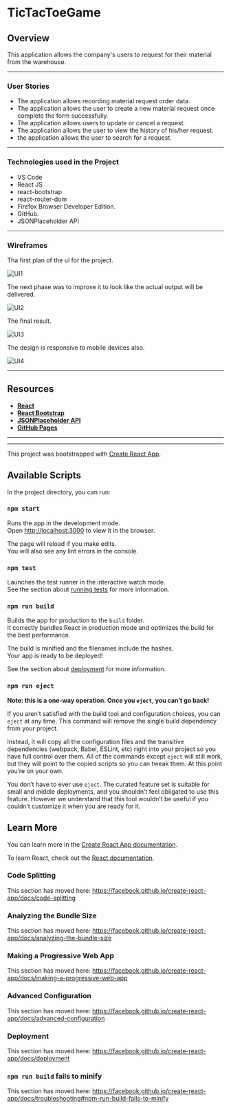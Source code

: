 # TicTacToeGame

## Overview

This application allows the company's users to request for their material from the warehouse.

---

### User Stories

* The application allows recording material request order data.
* The application allows the user to create a new material request once complete the form successfully.
* The application allows users to update or cancel a request.
* The application allows the user to view the history of his/her request.
* the application allows the user to search for a request.

---

### Technologies used in the Project

- VS Code
- React JS
- react-bootstrap
- react-router-dom
- Firefox Browser Developer Edition.
- GitHub.
- JSONPlaceholder API

---

### Wireframes

Tha first plan of the ui for the project.

![UI1](images\Wireframes01.jpg)

The next phase was to improve it to look like the actual output will be delivered.

![UI2](images\Wireframes01.jpg)

The final result.

![UI3](images\Wireframes01.jpg)

The design is responsive to mobile devices also.

![UI4](images\Wireframes01.jpg)


---

## Resources

- **[React](https://reactjs.org/)**
- **[React Bootstrap](https://react-bootstrap.github.io/)**
- **[JSONPlaceholder API](https://jsonplaceholder.typicode.com/)**
- **[GitHub Pages](https://pages.github.com)**

---
---

This project was bootstrapped with [Create React App](https://github.com/facebook/create-react-app).

## Available Scripts

In the project directory, you can run:

### `npm start`

Runs the app in the development mode.<br />
Open [http://localhost:3000](http://localhost:3000) to view it in the browser.

The page will reload if you make edits.<br />
You will also see any lint errors in the console.

### `npm test`

Launches the test runner in the interactive watch mode.<br />
See the section about [running tests](https://facebook.github.io/create-react-app/docs/running-tests) for more information.

### `npm run build`

Builds the app for production to the `build` folder.<br />
It correctly bundles React in production mode and optimizes the build for the best performance.

The build is minified and the filenames include the hashes.<br />
Your app is ready to be deployed!

See the section about [deployment](https://facebook.github.io/create-react-app/docs/deployment) for more information.

### `npm run eject`

**Note: this is a one-way operation. Once you `eject`, you can’t go back!**

If you aren’t satisfied with the build tool and configuration choices, you can `eject` at any time. This command will remove the single build dependency from your project.

Instead, it will copy all the configuration files and the transitive dependencies (webpack, Babel, ESLint, etc) right into your project so you have full control over them. All of the commands except `eject` will still work, but they will point to the copied scripts so you can tweak them. At this point you’re on your own.

You don’t have to ever use `eject`. The curated feature set is suitable for small and middle deployments, and you shouldn’t feel obligated to use this feature. However we understand that this tool wouldn’t be useful if you couldn’t customize it when you are ready for it.

## Learn More

You can learn more in the [Create React App documentation](https://facebook.github.io/create-react-app/docs/getting-started).

To learn React, check out the [React documentation](https://reactjs.org/).

### Code Splitting

This section has moved here: https://facebook.github.io/create-react-app/docs/code-splitting

### Analyzing the Bundle Size

This section has moved here: https://facebook.github.io/create-react-app/docs/analyzing-the-bundle-size

### Making a Progressive Web App

This section has moved here: https://facebook.github.io/create-react-app/docs/making-a-progressive-web-app

### Advanced Configuration

This section has moved here: https://facebook.github.io/create-react-app/docs/advanced-configuration

### Deployment

This section has moved here: https://facebook.github.io/create-react-app/docs/deployment

### `npm run build` fails to minify

This section has moved here: https://facebook.github.io/create-react-app/docs/troubleshooting#npm-run-build-fails-to-minify
